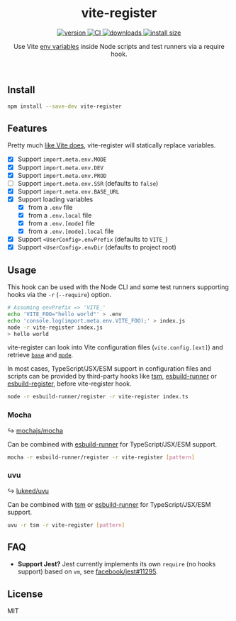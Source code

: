 

<div align="center">
  <h1>vite-register</h1>
</div>

<div align="center">
  <a href="https://npmjs.org/package/vite-register">
    <img src="https://badgen.now.sh/npm/v/vite-register" alt="version" />
  </a>
  <a href="https://github.com/tommywalkie/vite-register/actions/workflows/ci.yml">
    <img src="https://github.com/tommywalkie/vite-register/actions/workflows/ci.yml/badge.svg" alt="CI" />
  </a>
  <a href="https://npmjs.org/package/vite-register">
    <img src="https://badgen.now.sh/npm/dm/vite-register" alt="downloads" />
  </a>
  <a href="https://packagephobia.now.sh/result?p=vite-register">
    <img src="https://packagephobia.now.sh/badge?p=vite-register" alt="install size" />
  </a>
</div>
<div align="center">
  <p>Use Vite <a href="https://vitejs.dev/guide/env-and-mode.html">env variables</a>  inside Node scripts and test runners via a require hook.</p>
</div>

<br/>

## Install

```bash
npm install --save-dev vite-register
```

## Features

Pretty much [like Vite does](https://vitejs.dev/guide/env-and-mode.html#production-replacement), vite-register will statically replace variables.

- [x] Support `import.meta.env.MODE`
- [x] Support `import.meta.env.DEV`
- [x] Support `import.meta.env.PROD`
- [ ] Support `import.meta.env.SSR` (defaults to `false`)
- [x] Support `import.meta.env.BASE_URL`
- [x] Support loading variables
  - [x] from a `.env` file
  - [x] from a `.env.local` file
  - [x] from a `.env.[mode]` file
  - [x] from a `.env.[mode].local` file
- [x] Support `<UserConfig>.envPrefix` (defaults to `VITE_`)
- [x] Support `<UserConfig>.envDir` (defaults to project root)

## Usage

This hook can be used with the Node CLI and some test runners supporting hooks via the `-r` (`--require`) option.

```bash
# Assuming envPrefix => 'VITE_'
echo 'VITE_FOO="hello world"' > .env
echo 'console.log(import.meta.env.VITE_FOO);' > index.js
node -r vite-register index.js
> hello world
```

vite-register can look into Vite configuration files (`vite.config.[ext]`) and retrieve [`base`](https://vitejs.dev/config/#base) and [`mode`](https://vitejs.dev/config/#mode).

In most cases, TypeScript/JSX/ESM support in configuration files and scripts can be provided by third-party hooks like [tsm](https://github.com/lukeed/tsm), [esbuild-runner](https://github.com/folke/esbuild-runner) or [esbuild-register](https://github.com/egoist/esbuild-register), before vite-register hook.

```bash
node -r esbuild-runner/register -r vite-register index.ts
```

### Mocha

↪️ <a href="https://github.com/mochajs/mocha">mochajs/mocha</a>

Can be combined with [esbuild-runner](https://github.com/folke/esbuild-runner) for TypeScript/JSX/ESM support.

```bash
mocha -r esbuild-runner/register -r vite-register [pattern]
```

### uvu

↪️ <a href="https://github.com/lukeed/uvu">lukeed/uvu</a>

Can be combined with [tsm](https://github.com/lukeed/tsm) or [esbuild-runner](https://github.com/folke/esbuild-runner) for TypeScript/JSX/ESM support.

```bash
uvu -r tsm -r vite-register [pattern]
```

## FAQ

- **Support Jest?** Jest currently implements its own `require` (no hooks support) based on `vm`, see [facebook/jest#11295](https://github.com/facebook/jest/issues/11295).

## License

MIT 
